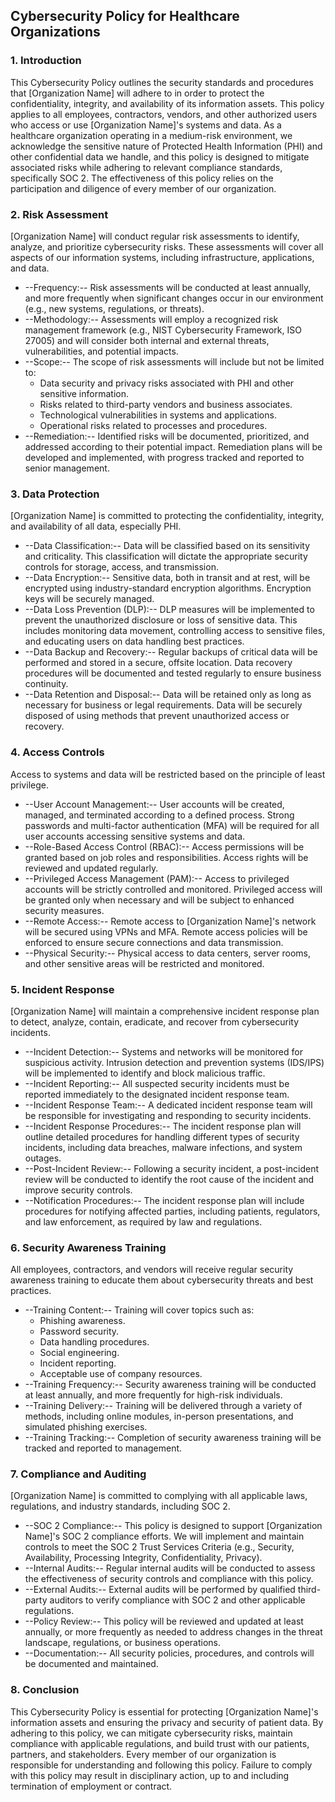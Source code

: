 ## Cybersecurity Policy for Healthcare Organizations

### 1. Introduction

This Cybersecurity Policy outlines the security standards and procedures that [Organization Name] will adhere to in order to protect the confidentiality, integrity, and availability of its information assets. This policy applies to all employees, contractors, vendors, and other authorized users who access or use [Organization Name]'s systems and data. As a healthcare organization operating in a medium-risk environment, we acknowledge the sensitive nature of Protected Health Information (PHI) and other confidential data we handle, and this policy is designed to mitigate associated risks while adhering to relevant compliance standards, specifically SOC 2. The effectiveness of this policy relies on the participation and diligence of every member of our organization.

### 2. Risk Assessment

[Organization Name] will conduct regular risk assessments to identify, analyze, and prioritize cybersecurity risks. These assessments will cover all aspects of our information systems, including infrastructure, applications, and data.

-   --Frequency:-- Risk assessments will be conducted at least annually, and more frequently when significant changes occur in our environment (e.g., new systems, regulations, or threats).
-   --Methodology:-- Assessments will employ a recognized risk management framework (e.g., NIST Cybersecurity Framework, ISO 27005) and will consider both internal and external threats, vulnerabilities, and potential impacts.
-   --Scope:-- The scope of risk assessments will include but not be limited to:
    -   Data security and privacy risks associated with PHI and other sensitive information.
    -   Risks related to third-party vendors and business associates.
    -   Technological vulnerabilities in systems and applications.
    -   Operational risks related to processes and procedures.
-   --Remediation:-- Identified risks will be documented, prioritized, and addressed according to their potential impact. Remediation plans will be developed and implemented, with progress tracked and reported to senior management.

### 3. Data Protection

[Organization Name] is committed to protecting the confidentiality, integrity, and availability of all data, especially PHI.

-   --Data Classification:-- Data will be classified based on its sensitivity and criticality. This classification will dictate the appropriate security controls for storage, access, and transmission.
-   --Data Encryption:-- Sensitive data, both in transit and at rest, will be encrypted using industry-standard encryption algorithms. Encryption keys will be securely managed.
-   --Data Loss Prevention (DLP):-- DLP measures will be implemented to prevent the unauthorized disclosure or loss of sensitive data. This includes monitoring data movement, controlling access to sensitive files, and educating users on data handling best practices.
-   --Data Backup and Recovery:-- Regular backups of critical data will be performed and stored in a secure, offsite location. Data recovery procedures will be documented and tested regularly to ensure business continuity.
-   --Data Retention and Disposal:-- Data will be retained only as long as necessary for business or legal requirements. Data will be securely disposed of using methods that prevent unauthorized access or recovery.

### 4. Access Controls

Access to systems and data will be restricted based on the principle of least privilege.

-   --User Account Management:-- User accounts will be created, managed, and terminated according to a defined process. Strong passwords and multi-factor authentication (MFA) will be required for all user accounts accessing sensitive systems and data.
-   --Role-Based Access Control (RBAC):-- Access permissions will be granted based on job roles and responsibilities. Access rights will be reviewed and updated regularly.
-   --Privileged Access Management (PAM):-- Access to privileged accounts will be strictly controlled and monitored. Privileged access will be granted only when necessary and will be subject to enhanced security measures.
-   --Remote Access:-- Remote access to [Organization Name]'s network will be secured using VPNs and MFA. Remote access policies will be enforced to ensure secure connections and data transmission.
-   --Physical Security:-- Physical access to data centers, server rooms, and other sensitive areas will be restricted and monitored.

### 5. Incident Response

[Organization Name] will maintain a comprehensive incident response plan to detect, analyze, contain, eradicate, and recover from cybersecurity incidents.

-   --Incident Detection:-- Systems and networks will be monitored for suspicious activity. Intrusion detection and prevention systems (IDS/IPS) will be implemented to identify and block malicious traffic.
-   --Incident Reporting:-- All suspected security incidents must be reported immediately to the designated incident response team.
-   --Incident Response Team:-- A dedicated incident response team will be responsible for investigating and responding to security incidents.
-   --Incident Response Procedures:-- The incident response plan will outline detailed procedures for handling different types of security incidents, including data breaches, malware infections, and system outages.
-   --Post-Incident Review:-- Following a security incident, a post-incident review will be conducted to identify the root cause of the incident and improve security controls.
-   --Notification Procedures:-- The incident response plan will include procedures for notifying affected parties, including patients, regulators, and law enforcement, as required by law and regulations.

### 6. Security Awareness Training

All employees, contractors, and vendors will receive regular security awareness training to educate them about cybersecurity threats and best practices.

-   --Training Content:-- Training will cover topics such as:
    -   Phishing awareness.
    -   Password security.
    -   Data handling procedures.
    -   Social engineering.
    -   Incident reporting.
    -   Acceptable use of company resources.
-   --Training Frequency:-- Security awareness training will be conducted at least annually, and more frequently for high-risk individuals.
-   --Training Delivery:-- Training will be delivered through a variety of methods, including online modules, in-person presentations, and simulated phishing exercises.
-   --Training Tracking:-- Completion of security awareness training will be tracked and reported to management.

### 7. Compliance and Auditing

[Organization Name] is committed to complying with all applicable laws, regulations, and industry standards, including SOC 2.

-   --SOC 2 Compliance:-- This policy is designed to support [Organization Name]'s SOC 2 compliance efforts. We will implement and maintain controls to meet the SOC 2 Trust Services Criteria (e.g., Security, Availability, Processing Integrity, Confidentiality, Privacy).
-   --Internal Audits:-- Regular internal audits will be conducted to assess the effectiveness of security controls and compliance with this policy.
-   --External Audits:-- External audits will be performed by qualified third-party auditors to verify compliance with SOC 2 and other applicable regulations.
-   --Policy Review:-- This policy will be reviewed and updated at least annually, or more frequently as needed to address changes in the threat landscape, regulations, or business operations.
-   --Documentation:-- All security policies, procedures, and controls will be documented and maintained.

### 8. Conclusion

This Cybersecurity Policy is essential for protecting [Organization Name]'s information assets and ensuring the privacy and security of patient data. By adhering to this policy, we can mitigate cybersecurity risks, maintain compliance with applicable regulations, and build trust with our patients, partners, and stakeholders. Every member of our organization is responsible for understanding and following this policy. Failure to comply with this policy may result in disciplinary action, up to and including termination of employment or contract.
